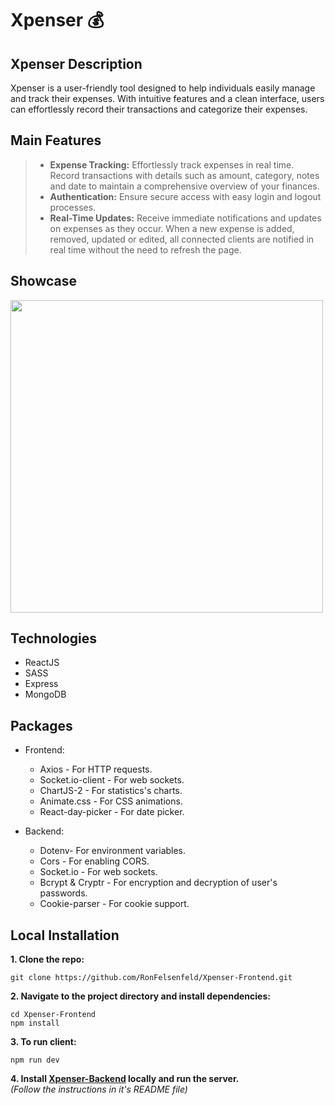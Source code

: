 # Xpenser 💰

## Xpenser Description
Xpenser is a user-friendly tool designed to help individuals easily manage and track their expenses.
With intuitive features and a clean interface, users can effortlessly record their transactions and categorize their expenses.

## Main Features
> * **Expense Tracking:** Effortlessly track expenses in real time. Record transactions with details such as amount, category, notes and date to maintain a comprehensive overview of your finances.
> * **Authentication:** Ensure secure access with easy login and logout processes.
> * **Real-Time Updates:** Receive immediate notifications and updates on expenses as they occur. When a new expense is added, removed, updated or edited, all connected clients are notified in real time without the need to refresh the page.

## Showcase
<img src="https://res.cloudinary.com/df6vvhhoj/image/upload/v1715604737/xpenser-readme_lxnww1.gif" width="500">

## Technologies
* ReactJS
* SASS
* Express
* MongoDB

## Packages
* Frontend:
  * Axios - For HTTP requests. 
  * Socket.io-client - For web sockets.
  * ChartJS-2 - For statistics's charts.
  * Animate.css - For CSS animations.
  * React-day-picker - For date picker.

* Backend:
  * Dotenv- For environment variables. 
  * Cors - For enabling CORS.
  * Socket.io - For web sockets.
  * Bcrypt & Cryptr - For encryption and decryption of user's passwords.
  * Cookie-parser - For cookie support.
 
## Local Installation
**1. Clone the repo:**
```
git clone https://github.com/RonFelsenfeld/Xpenser-Frontend.git
```

**2. Navigate to the project directory and install dependencies:**
```
cd Xpenser-Frontend
npm install
```
**3. To run client:**
```
npm run dev
```

**4. Install [Xpenser-Backend](https://github.com/RonFelsenfeld/Xpenser-Backend) locally and run the server.** <br>
*(Follow the instructions in it's README file)*

